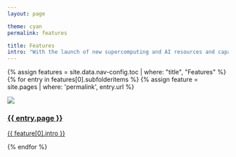 ```yaml
---
layout: page

theme: cyan
permalink: features

title: Features
intro: "With the launch of new supercomputing and AI resources and capabilities, the ALCF is enabling pioneering research at the intersection of simulation, big data analysis, and machine learning."
---
```



<div class="teasers">

{% assign features = site.data.nav-config.toc | where: "title", "Features" %}
{% for entry in features[0].subfolderitems %}
{% assign feature = site.pages | where: 'permalink', entry.url %}


<div class="teaser">
  <a href="/{{ entry.url }}">
  	<div class="image-wrapper">
  		<div><img src="/assets/images/{{ feature[0].hero-img-source }}"></div>
  		<div class="hover-scrim"></div>
  	</div>
  	<div class="content-wrapper">
  		<h3>{{ entry.page }}</h3>
  		<p>{{ feature[0].intro }}</p>
  	</div>
  </a>
</div>

{% endfor %}

</div>

